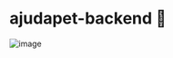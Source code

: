 # ajudapet-backend 🐶 
![image](https://github.com/ajuda-pet/ajudapet-backend/assets/49316490/9fc333ed-f20f-47e9-ad20-781d9296a93c)
